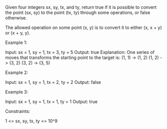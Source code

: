 Given four integers sx, sy, tx, and ty, return true if it is possible to
convert the point (sx, sy) to the point (tx, ty) through some operations, or
false otherwise.

The allowed operation on some point (x, y) is to convert it to either (x, x +
y) or (x + y, y).


Example 1:


Input: sx = 1, sy = 1, tx = 3, ty = 5
Output: true
Explanation:
One series of moves that transforms the starting point to the target is:
(1, 1) -> (1, 2)
(1, 2) -> (3, 2)
(3, 2) -> (3, 5)


Example 2:


Input: sx = 1, sy = 1, tx = 2, ty = 2
Output: false


Example 3:


Input: sx = 1, sy = 1, tx = 1, ty = 1
Output: true



Constraints:


1 <= sx, sy, tx, ty <= 10^9




